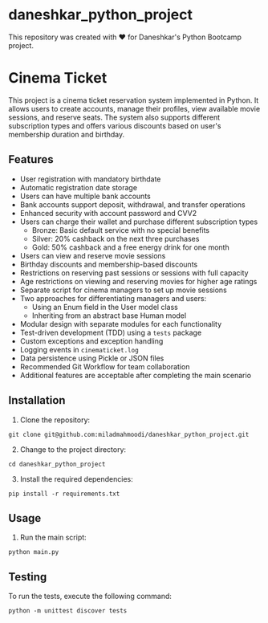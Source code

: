 # daneshkar_python_project
This repository was created with ❤️ for Daneshkar's Python Bootcamp project.
# Cinema Ticket

This project is a cinema ticket reservation system implemented in Python. It allows users to create accounts, manage their profiles, view available movie sessions, and reserve seats. The system also supports different subscription types and offers various discounts based on user's membership duration and birthday.

## Features

- User registration with mandatory birthdate
- Automatic registration date storage
- Users can have multiple bank accounts
- Bank accounts support deposit, withdrawal, and transfer operations
- Enhanced security with account password and CVV2
- Users can charge their wallet and purchase different subscription types
  - Bronze: Basic default service with no special benefits
  - Silver: 20% cashback on the next three purchases
  - Gold: 50% cashback and a free energy drink for one month
- Users can view and reserve movie sessions
- Birthday discounts and membership-based discounts
- Restrictions on reserving past sessions or sessions with full capacity
- Age restrictions on viewing and reserving movies for higher age ratings
- Separate script for cinema managers to set up movie sessions
- Two approaches for differentiating managers and users:
  - Using an Enum field in the User model class
  - Inheriting from an abstract base Human model
- Modular design with separate modules for each functionality
- Test-driven development (TDD) using a `tests` package
- Custom exceptions and exception handling
- Logging events in `cinematicket.log`
- Data persistence using Pickle or JSON files
- Recommended Git Workflow for team collaboration
- Additional features are acceptable after completing the main scenario

## Installation

1. Clone the repository:

```
git clone git@github.com:miladmahmoodi/daneshkar_python_project.git
```

2. Change to the project directory:

```
cd daneshkar_python_project
```

3. Install the required dependencies:

```
pip install -r requirements.txt
```

## Usage

1. Run the main script:

```
python main.py
```

## Testing

To run the tests, execute the following command:

```
python -m unittest discover tests
```

